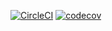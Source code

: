 [![CircleCI](https://circleci.com/gh/coleschneider/portfolio_s3/tree/master.svg?style=svg&circle-token=e8ae3c6d9d2dbaa5d3ceaad703bd8a12cbaf4307)](https://circleci.com/gh/coleschneider/portfolio_s3/tree/master)
[![codecov](https://codecov.io/gh/coleschneider/portfolio_s3/branch/master/graph/badge.svg)](https://codecov.io/gh/coleschneider/portfolio_s3)